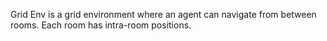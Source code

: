Grid Env is a grid environment where an agent can navigate from between rooms. Each room has intra-room positions.
